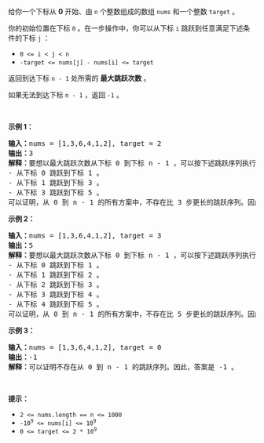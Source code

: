 <p>给你一个下标从 <strong>0</strong> 开始、由 <code>n</code> 个整数组成的数组 <code>nums</code> 和一个整数 <code>target</code> 。</p>

<p>你的初始位置在下标 <code>0</code> 。在一步操作中，你可以从下标 <code>i</code> 跳跃到任意满足下述条件的下标 <code>j</code> ：</p>

<ul>
	<li><code>0 &lt;= i &lt; j &lt; n</code></li>
	<li><code>-target &lt;= nums[j] - nums[i] &lt;= target</code></li>
</ul>

<p>返回到达下标 <code>n - 1</code> 处所需的 <strong>最大跳跃次数</strong> 。</p>

<p>如果无法到达下标 <code>n - 1</code> ，返回 <code>-1</code> 。</p>

<p>&nbsp;</p>

<p><strong>示例 1：</strong></p>

<pre><strong>输入：</strong>nums = [1,3,6,4,1,2], target = 2
<strong>输出：</strong>3
<strong>解释：</strong>要想以最大跳跃次数从下标 0 到下标 n - 1 ，可以按下述跳跃序列执行操作：
- 从下标 0 跳跃到下标 1 。 
- 从下标 1 跳跃到下标 3 。 
- 从下标 3 跳跃到下标 5 。 
可以证明，从 0 到 n - 1 的所有方案中，不存在比 3 步更长的跳跃序列。因此，答案是 3 。 </pre>

<p><strong>示例 2：</strong></p>

<pre><strong>输入：</strong>nums = [1,3,6,4,1,2], target = 3
<strong>输出：</strong>5
<strong>解释：</strong>要想以最大跳跃次数从下标 0 到下标 n - 1 ，可以按下述跳跃序列执行操作：
- 从下标 0 跳跃到下标 1 。 
- 从下标 1 跳跃到下标 2 。 
- 从下标 2 跳跃到下标 3 。 
- 从下标 3 跳跃到下标 4 。 
- 从下标 4 跳跃到下标 5 。 
可以证明，从 0 到 n - 1 的所有方案中，不存在比 5 步更长的跳跃序列。因此，答案是 5 。 </pre>

<p><strong>示例 3：</strong></p>

<pre><strong>输入：</strong>nums = [1,3,6,4,1,2], target = 0
<strong>输出：</strong>-1
<strong>解释：</strong>可以证明不存在从 0 到 n - 1 的跳跃序列。因此，答案是 -1 。 
</pre>

<p>&nbsp;</p>

<p><strong>提示：</strong></p>

<ul>
	<li><code>2 &lt;= nums.length == n &lt;= 1000</code></li>
	<li><code>-10<sup>9</sup>&nbsp;&lt;= nums[i]&nbsp;&lt;= 10<sup>9</sup></code></li>
	<li><code>0 &lt;= target &lt;= 2 * 10<sup>9</sup></code></li>
</ul>
